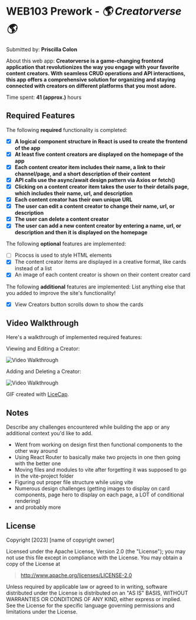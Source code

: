 # WEB103 Prework - *🌎 Creatorverse 🌎*

Submitted by: **Priscilla Colon**

About this web app: **Creatorverse is a game-changing frontend application that revolutionizes the way you engage with your favorite content creators. With seamless CRUD operations and API interactions, this app offers a comprehensive solution for organizing and staying connected with creators on different platforms that you most adore.**

Time spent: **41 (approx.)** hours

## Required Features

The following **required** functionality is completed:

<!-- Make sure to check off completed functionality below -->
- [x] **A logical component structure in React is used to create the frontend of the app**
- [x] **At least five content creators are displayed on the homepage of the app**
- [x] **Each content creator item includes their name, a link to their channel/page, and a short description of their content**
- [x] **API calls use the async/await design pattern via Axios or fetch()**
- [x] **Clicking on a content creator item takes the user to their details page, which includes their name, url, and description**
- [x] **Each content creator has their own unique URL**
- [x] **The user can edit a content creator to change their name, url, or description**
- [x] **The user can delete a content creator**
- [x] **The user can add a new content creator by entering a name, url, or description and then it is displayed on the homepage**

The following **optional** features are implemented:

- [ ] Picocss is used to style HTML elements
- [x] The content creator items are displayed in a creative format, like cards instead of a list
- [x] An image of each content creator is shown on their content creator card

The following **additional** features are implemented:
List anything else that you added to improve the site's functionality!
- [x] View Creators button scrolls down to show the cards

## Video Walkthrough

Here's a walkthrough of implemented required features:

Viewing and Editing a Creator:
<!--![viewingandeditingcreator](https://github.com/priscillalynn/codepath-web103-prework/assets/85073401/80fd656d-c3af-4b05-9f6d-19c76f2fa031)-->
<img src='https://imgur.com/cOIOOI5' title='Video' width='' alt='Video Walkthrough' />

Adding and Deleting a Creator:
<!--![addinganddeletingcreator](https://github.com/priscillalynn/codepath-web103-prework/assets/85073401/ad8d956b-1550-4a57-af84-3f1f3554662e)-->
<img src='https://imgur.com/uCxU6BM' title='Video' width='' alt='Video Walkthrough' />

<!-- Replace this with whatever GIF tool you used! -->
GIF created with [LiceCap](http://www.cockos.com/licecap/).
<!-- Recommended tools:
[Kap](https://getkap.co/) for macOS
[ScreenToGif](https://www.screentogif.com/) for Windows
[peek](https://github.com/phw/peek) for Linux. -->

## Notes

Describe any challenges encountered while building the app or any additional context you'd like to add.
- Went from working on design first then functional components to the other way around
- Using React Router to basically make two projects in one then going with the better one
- Moving files and modules to vite after forgetting it was supposed to go in the vite-project folder
- Figuring out proper file structure while using vite
- Numerous design challenges (getting images to display on card components, page hero to display on each page, a LOT of conditional rendering)
- and probably more


## License

Copyright [2023] [name of copyright owner]

Licensed under the Apache License, Version 2.0 (the "License"); you may not use this file except in compliance with the License. You may obtain a copy of the License at

> http://www.apache.org/licenses/LICENSE-2.0

Unless required by applicable law or agreed to in writing, software distributed under the License is distributed on an "AS IS" BASIS, WITHOUT WARRANTIES OR CONDITIONS OF ANY KIND, either express or implied. See the License for the specific language governing permissions and limitations under the License.
